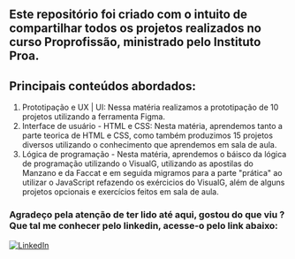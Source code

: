## Este repositório foi criado com o intuito de compartilhar todos os projetos realizados no curso Proprofissão, ministrado pelo Instituto Proa.

## Principais conteúdos abordados:
1. Prototipação e UX | UI: Nessa matéria realizamos a prototipação de 10 projetos utilizando a ferramenta Figma.
2. Interface de usuário - HTML e CSS: Nesta matéria, aprendemos tanto a parte teorica de HTML e CSS, como também produzimos 15 projetos diversos utilizando o conhecimento que aprendemos em sala de aula.
3. Lógica de programação - Nesta matéria, aprendemos o báisco da lógica de programação utilizando o VisualG, utilizando as apostilas do Manzano e da Faccat e em seguida migramos para a parte "prática" ao utilizar o JavaScript refazendo os exércicios do VisualG, além de alguns projetos opcionais e exercícios feitos em sala de aula.

### Agradeço pela atenção de ter lido até aqui, gostou do que viu ? Que tal me conhecer pelo linkedin, acesse-o pelo link abaixo:
[![LinkedIn](https://img.shields.io/badge/LinkedIn-0077B5?style=for-the-badge&logo=linkedin&logoColor=white)](https://www.linkedin.com/in/elaine-c-santos/)
